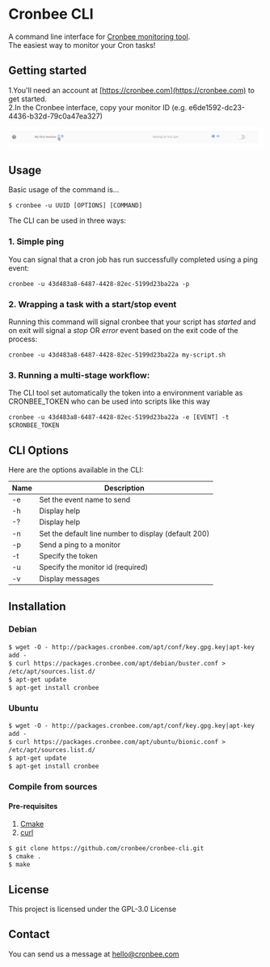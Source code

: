 # Cronbee CLI

A command line interface for [Cronbee monitoring tool](https://cronbee.com).  
The easiest way to monitor your Cron tasks!

## Getting started 

1.You'll need an account at [https://cronbee.com](https://cronbee.com) to get started.  
2.In the Cronbee interface, copy your monitor ID (e.g. e6de1592-dc23-4436-b32d-79c0a47ea327)  

![](uuid.png)

## Usage
Basic usage of the command is...

```
$ cronbee -u UUID [OPTIONS] [COMMAND]
```

The CLI can be used in three ways:

### 1. Simple ping

You can signal that a cron job has run successfully completed using a ping event:

```
cronbee -u 43d483a8-6487-4428-82ec-5199d23ba22a -p
```

### 2. Wrapping a task with a start/stop event
​Running this command will signal cronbee that your script has *started* and on exit will signal a *stop* OR *error* event based on the exit code of the process:

```
cronbee -u 43d483a8-6487-4428-82ec-5199d23ba22a my-script.sh
```

### 3. Running a multi-stage workflow:

The CLI tool set automatically the token into a environment variable as CRONBEE_TOKEN who can be used into scripts like this way
```
cronbee -u 43d483a8-6487-4428-82ec-5199d23ba22a -e [EVENT] -t $CRONBEE_TOKEN
```

## CLI Options

Here are the options available in the CLI:

| Name    | Description                                        |
|-------|------------------------------------------------------|
| -e    | Set the event name to send                           |
| -h    | Display help                                         |
| -?    | Display help                                         |
| -n    | Set the default line number to display (default 200) |
| -p    | Send a ping to a monitor                             |
| -t    | Specify the token                                    |
| -u    | Specify the monitor id (required)                    |
| -v    | Display messages                                     |

## Installation

### Debian

```
$ wget -O - http://packages.cronbee.com/apt/conf/key.gpg.key|apt-key add -  
$ curl https://packages.cronbee.com/apt/debian/buster.conf > /etc/apt/sources.list.d/  
$ apt-get update
$ apt-get install cronbee
```

### Ubuntu

```
$ wget -O - http://packages.cronbee.com/apt/conf/key.gpg.key|apt-key add -  
$ curl https://packages.cronbee.com/apt/ubuntu/bionic.conf > /etc/apt/sources.list.d/  
$ apt-get update
$ apt-get install cronbee
```

### Compile from sources

#### Pre-requisites
1. [Cmake](https://github.com/Kitware/CMake)
2. [curl](https://github.com/curl/curl)
```
$ git clone https://github.com/cronbee/cronbee-cli.git
$ cmake .
$ make
```

## License
This project is licensed under the GPL-3.0 License

## Contact

You can send us a message at hello@cronbee.com